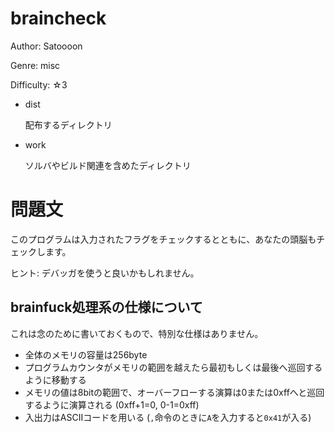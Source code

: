 # braincheck

Author: Satoooon

Genre: misc

Difficulty: ☆3

- dist

  配布するディレクトリ

- work

  ソルバやビルド関連を含めたディレクトリ

# 問題文

このプログラムは入力されたフラグをチェックするとともに、あなたの頭脳もチェックします。

ヒント: デバッガを使うと良いかもしれません。

## brainfuck処理系の仕様について

これは念のために書いておくもので、特別な仕様はありません。

- 全体のメモリの容量は256byte
- プログラムカウンタがメモリの範囲を越えたら最初もしくは最後へ巡回するように移動する
- メモリの値は8bitの範囲で、オーバーフローする演算は0または0xffへと巡回するように演算される (0xff+1=0, 0-1=0xff)
- 入出力はASCIIコードを用いる (`,`命令のときに`A`を入力すると`0x41`が入る)

